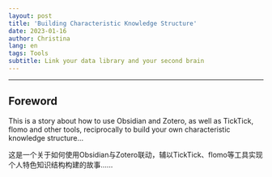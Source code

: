 ```yaml
---
layout: post
title: 'Building Characteristic Knowledge Structure'
date: 2023-01-16
author: Christina
lang: en
tags: Tools
subtitle: Link your data library and your second brain
---
```


---

## Foreword

This is a story about how to use Obsidian and Zotero, as well as TickTick, flomo and other tools, reciprocally to build your own characteristic knowledge structure...

这是一个关于如何使用Obsidian与Zotero联动，辅以TickTick、flomo等工具实现个人特色知识结构构建的故事……



